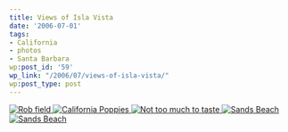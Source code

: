 ```yaml
---
title: Views of Isla Vista
date: '2006-07-01'
tags:
- California
- photos
- Santa Barbara
wp:post_id: '59'
wp_link: "/2006/07/views-of-isla-vista/"
wp:post_type: post
---
```


  [ ![Rob field](http://static.flickr.com/46/179484885_9386eca1af.jpg) ](http://www.flickr.com/photos/bensheldon/179484885/ "Photo Sharing") [ ![California Poppies](http://static.flickr.com/66/179484091_103c6ba13d_t.jpg) ](http://www.flickr.com/photos/bensheldon/179484091/ "Photo Sharing") [ ![Not too much to taste](http://static.flickr.com/46/179484564_9693cc8dd1_t.jpg) ](http://www.flickr.com/photos/bensheldon/179484564/ "Photo Sharing") [ ![Sands Beach](http://static.flickr.com/55/179483268_8747a1bf1e_t.jpg) ](http://www.flickr.com/photos/bensheldon/179483268/ "Photo Sharing") [ ![Sands Beach](http://static.flickr.com/78/179485408_28d73ac0e4.jpg) ](http://www.flickr.com/photos/bensheldon/179485408/ "Photo Sharing")
